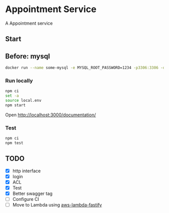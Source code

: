 # Appointment Service
A Appointment service

## Start

## Before: mysql

```sh
docker run --name some-mysql -e MYSQL_ROOT_PASSWORD=1234 -p3306:3306 -d --rm mysql:5
```

### Run locally

```sh
npm ci
set -a
source local.env
npm start
```

Open [http://localhost:3000/documentation/](http://localhost:3000/documentation/)

### Test
```sh
npm ci
npm test
```

## TODO

- [x] http interface
- [x] login
- [x] ACL
- [x] Test
- [x] Better swagger tag
- [ ] Configure CI
- [ ] Move to Lambda using [aws-lambda-fastify](https://github.com/fastify/aws-lambda-fastify)
